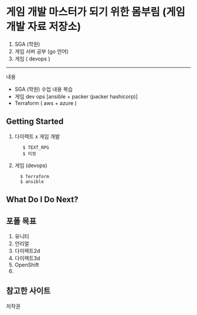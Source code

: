 게임 개발 마스터가 되기 위한 몸부림 (게임 개발 자료 저장소)
==================================================

1. SGA (학원)   
2. 게임 서버 공부 (go 언어)  
3. 게임 ( devops )
-----------
내용
* SGA (학원) 수업 내용 복습
*  게임 dev ops [ansible + packer (packer hashicorp)]
* Terraform ( aws + azure )

Getting Started
---------------


1. 다이렉트 x 게임 개발
   
          $ TEXT_RPG
          $ 미정

            
2.  게임 (devops)

          $ Terraform
          $ ansible

What Do I Do Next?
------------------
포폴 목표
------------------

1. 유니티
2. 언리얼
3. 다이렉트2d
4. 다이렉트3d
5. OpenShift
6. 

참고한 사이트
------------------

저작권
